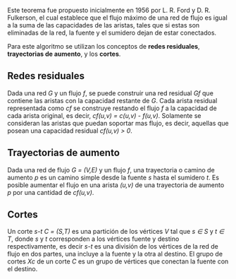 Este teorema fue propuesto inicialmente en 1956 por L. R. Ford y D. R. Fulkerson, el cual establece que el flujo máximo de una red de flujo es igual a la suma de las capacidades de las aristas, tales que si estas son eliminadas de la red, la fuente y el sumidero dejan de estar conectados.



Para este algoritmo se utilizan los conceptos de **redes residuales**, **trayectorias de aumento**, y los **cortes**.



## Redes residuales

Dada una red *G* y un flujo *f*, se puede construir una red residual *Gf* que contiene las aristas con la capacidad restante de *G*. Cada arista residual representada como *cf* se construye restando el flujo *f* a la capacidad de cada arista original, es decir, *cf(u,v) = c(u,v) - f(u,v)*. Solamente se consideran las aristas que puedan soportar mas flujo, es decir, aquellas que posean una capacidad residual *cf(u,v) > 0*.



## Trayectorias de aumento

Dada una red de flujo *G = (V,E)* y un flujo *f*, una trayectoria o camino de aumento *p* es un camino simple desde la fuente *s* hasta el sumidero *t*. Es posible aumentar el flujo en una arista *(u,v)* de una trayectoria de aumento *p* por una cantidad de *cf(u,v)*.



## Cortes

Un corte *s-t* *C = (S,T)* es una partición de los vértices *V* tal que *s ∈ S* y *t ∈ T*, donde *s* y *t* corresponden a los vértices fuente y destino respectivamente, es decir *s-t* es una división de los vértices de la red de flujo en dos partes, una incluye a la fuente y la otra al destino. El grupo de cortes *Xc* de un corte *C* es un grupo de vértices que conectan la fuente con el destino.


